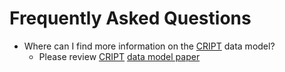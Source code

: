 # Frequently Asked Questions

* Where can I find more information on the <a href="https://criptapp.org" target="_blank">CRIPT</a> data model?
    * Please review 
    <a href="https://criptapp.org" target="_blank">CRIPT</a> 
    <a href="https://chemrxiv.org/engage/chemrxiv/article-details/6322951abe03b232b0f6c7db" target="_blank">data model paper</a> 